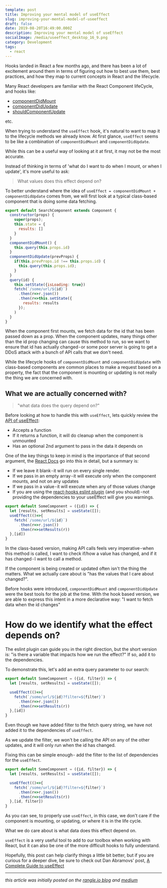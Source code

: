 ```yaml
---
template: post
title: Improving your mental model of useEffect
slug: improving-your-mental-model-of-useeffect
draft: false
date: 2019-08-20T16:49:00.000Z
description: Improving your mental model of useEffect
socialImage: /media/useeffect_desktop_16_9.png
category: Development
tags:
  - react
---
```


Hooks landed in React a few months ago, and there has been a lot of excitement around them in terms of figuring out how to best use them, best practices, and how they map to current concepts in React and the lifecycle.

Many React developers are familiar with the React Component lifeCycle, and hooks like:

* [componentDidMount](https://reactjs.org/docs/react-component.html#componentdidmount)
* [componentDidUpdate](https://reactjs.org/docs/react-component.html#componentdidupdate)
* [shouldComponentUpdate](https://reactjs.org/docs/react-component.html#shouldcomponentupdate)

etc.

When trying to understand the `useEffect` hook, it's natural to want to map it to the lifecycle methods we already know. At first glance, `useEffect` seems to be like a combination of `componentDidMount` and `componentDidUpdate`.

While this can be a useful way of looking at it at first, it may not be the most accurate.

Instead of thinking in terms of 'what do I want to do when I mount, or when I update', it's more useful to ask:

> What values does this effect depend on?

To better understand where the idea of `useEffect = componentDidMount + componentDidUpdate` comes from, we will first look at a typical class-based component that is doing some data fetching.

```jsx
export default SearchComponent extends Component {
  constructor(props) {
    super(props);
    this.state = {
      results: []
    }
  }
  componentDidMount() {
    this.query(this.props.id)
  }
  componentDidUpdate(prevProps) {
    if(this.prevProps.id !== this.props.id) {
      this.query(this.props.id);
    }
  }
  query(id) {
    this.setState({isLoading: true})
    fetch(`/some/url/${id}`)
      .then(r=>r.json())
      .then(r=>this.setState({
        results: results
      });
    )
  }
}
```

When the component first mounts, we fetch data for the id that has been passed down as a prop. When the component updates, many things other than the id prop changing can cause this method to run, so we want to ensure that id has actually changed - or some poor server is going to get a DDoS attack with a bunch of API calls that we don't need.

While the lifecycle hooks of `componentDidMount` and `componentDidUpdate` with class-based components are common places to make a request based on a property, the fact that the component is mounting or updating is not really the thing we are concerned with.

## What we are actually concerned with?

> "what data does the query depend on?"

Before looking at how to handle this with `useEffect`, lets quickly review the [API of useEffect](https://reactjs.org/docs/hooks-reference.html#useeffect):

* Accepts a function
* If it returns a function, it will do cleanup when the component is unmounted
* Has an optional 2nd argument to pass in the data it depends on

One of the key things to keep in mind is the importance of that second argument, the [React Docs](https://reactjs.org/docs/hooks-effect.html) go into this in detail, but a summary is:

* If we leave it blank - it will run on every single render.
* If we pass in an empty array - it will execute only when the component mounts, and not on any updates
* If we pass in a value - it will execute when any of those values change
* If you are using the [react-hooks eslint plugin](https://www.npmjs.com/package/eslint-plugin-react-hooks) (and you should) - not providing the dependencies to your useEffect will give you warnings.

```jsx
export default SomeComponent = ({id}) => {
  let [results, setResults] = useState([]);
  useEffect(()=>{
    fetch(`/some/url/${id}`)
      .then(r=>r.json())
      .then(r=>setResults(r))
  },[id])
}
```

In the class-based version, making API calls feels very imperative - when this method is called, I want to check if/how a value has changed, and if it has changed - I want to call a method.

If the component is being created or updated often isn't the thing the matters. What we actually care about is "has the values that I care about changed?".

Before hooks were introduced, `componentDidMount` and `componentDidUpdate` were the best tools for the job at the time. With the hook based version, we are able to express this intent in a more declarative way: "I want to fetch data when the id changes"

# How do we identify what the effect depends on?

The eslint plugin can guide you in the right direction, but the short version is: "is there a variable that impacts how we run the effect?" If so, add it to the dependencies.

To demonstrate this, let's add an extra query parameter to our search:

```jsx
export default SomeComponent = ({id, filter}) => {
  let [results, setResults] = useState([]);

  useEffect(()=>{
    fetch(`/some/url/${id}?filter=${filter}`)
      .then(r=>r.json())
      .then(r=>setResults(r))
  },[id])
}
```

Even though we have added filter to the fetch query string, we have not added it to the dependencies of `useEffect`. 

As we update the filter, we won't be calling the API on any of the other updates, and it will only run when the id has changed.

Fixing this can be simple enough - add the filter to the list of dependencies for the `useEffect`.

```jsx
export default SomeComponent = ({id, filter}) => {
  let [results, setResults] = useState([]);

  useEffect(()=>{
    fetch(`/some/url/${id}?filter=${filter}`)
      .then(r=>r.json())
      .then(r=>setResults(r))
  },[id, filter])
}
```

As you can see, to properly use `useEffect`, in this case, we don't care if the component is mounting, or updating, or where it is in the life cycle. 

What we do care about is what data does this effect depend on.

`useEffect` is a very useful tool to add to our toolbox when working with React, but it can also be one of the more difficult hooks to fully understand.

Hopefully, this post can help clarify things a little bit better, but if you are curious for a deeper dive, be sure to check out Dan Abramovs' post, [A Complete Guide to useEffect](https://overreacted.io/a-complete-guide-to-useeffect/)

- - -

*this article was initially posted on the [rangle.io blog](https://rangle.io/blog/improving-your-mental-model-of-useeffect) and [medium](https://medium.com/rangle-io/improving-your-mental-model-of-useeffect-c27ea1e2a5a3)*
